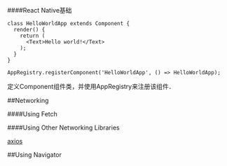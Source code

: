 ####React Native基础

```
class HelloWorldApp extends Component {
  render() {
    return (
      <Text>Hello world!</Text>
    );
  }
}

AppRegistry.registerComponent('HelloWorldApp', () => HelloWorldApp);
```

定义Component组件类，并使用AppRegistry来注册该组件．











##Networking

####Using Fetch

####Using Other Networking Libraries

[axios](https://github.com/mzabriskie/axios)

##Using Navigator






























